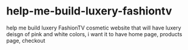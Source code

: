 # help-me-build-luxery-fashiontv
help me build luxery FashionTV cosmetic website that will have luxery deisgn of pink and white colors, i want it to have home page, products page, checkout
